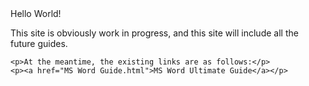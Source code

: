 
<html>
<head>
    <title>
        Fang's GitHub Page
    </title>
    
</head>
<body>
    Hello World!
    <p>This site is obviously work in progress, and this site will include all the future guides.</p>


    <p>At the meantime, the existing links are as follows:</p>
    <p><a href="MS Word Guide.html">MS Word Ultimate Guide</a></p>
    
</body>


</html>

